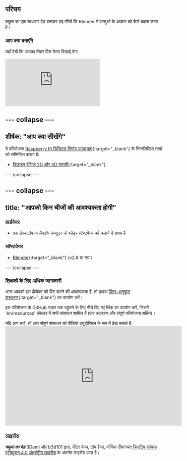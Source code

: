 ## परिचय

क्यूब्स का एक साधारण पेड़ बनाकर यह सीखें कि Blender में वस्तुओं के आकार को कैसे बदला जाता है।

### आप क्या बनाएँगे

यहाँ देखें कि आपका तैयार पीस कैसा दिखाई देगा:

<div class="responsive-embed responsive-embed--video">
  <iframe class="responsive-embed__iframe" src="https://sketchfab.com/models/0e62596168f84ea0a40b4644c4ecc3f2/embed" frameborder="0" allowvr allowfullscreen mozallowfullscreen="true" webkitallowfullscreen="true"></iframe>
</div>

## \--- collapse \---

## शीर्षक: "आप क्या सीखेंगे"

ये परियोजना [Raspberry Pi डिजिटल निर्माण पाठ्यक्रम](http://rpf.io/curriculum){:target="_blank"} के निम्नलिखित तत्वों को सम्मिलित करता है:

+ [डिज़ाइन बेसिक 2D और 3D सामग्री](https://curriculum.raspberrypi.org/design/creator/){:target="_blank"}

\--- /collapse \---

## \--- collapse \---

## title: "आपको किन चीजों की आवश्यकता होगी"

### हार्डवेयर

+ एक डेस्कटॉप या लैपटॉप कंप्यूटर जो ब्लेंडर सॉफ्टवेयर को चलाने में सक्षम है

### सॉफ्टवेयर

+ [Blender](https://www.blender.org/download/){:target="_blank"} (v2.8 या नया)

\--- /collapse \---

### शिक्षकों के लिए अधिक जानकारी

अगर आपको इस प्रोजेक्ट को प्रिंट करने की आवश्यकता है, तो कृपया [प्रिंटर-अनुकूल संस्करण](https://projects.raspberrypi.org/en/projects/blender-tree-of-cubes/print){:target="_blank"} का उपयोग करें।

इस परियोजना के GitHub भंडार तक पहुंचने के लिए नीचे दिए गए लिंक का उपयोग करें, जिसमें 'en/resources' फ़ोल्डर में सभी संसाधन शामिल हैं (एक उदाहरण और संपूर्ण परियोजना सहित)।

यदि आप चाहें, तो आप संपूर्ण संसाधन को वीडियो ट्यूटोरियल के रूप में देख सकते हैं: <iframe width="560" height="315" src="https://www.youtube.com/embed/BvMwAQ2cXWg" frameborder="0" allowfullscreen></iframe> 

### लाइसेंस

***क्यूब्स का पेड़*** 3Dami और b3d101 द्वारा, पीटर केम्प, टॉम हैन्स, मोनिक दीवानचंद [क्रिएटिव कॉमन्स एट्रीब्यूशन 4.0 अंतर्राष्ट्रीय लाइसेंस](http://creativecommons.org/licenses/by-sa/4.0/) के अंतर्गत लाइसेंस प्राप्त है।